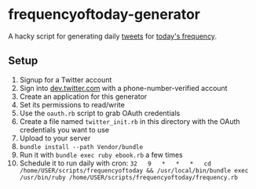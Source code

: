 # frequencyoftoday-generator

A hacky script for generating daily [tweets](https://twitter.com/frequencytoday) for [today's frequency](http://frequencyof.today).

## Setup

1. Signup for a Twitter account
2. Sign into [dev.twitter.com](https://dev.twitter.com) with a phone-number-verified account
3. Create an application for this generator
4. Set its permissions to read/write
5. Use the `oauth.rb` script to grab OAuth credentials
6. Create a file named `twitter_init.rb` in this directory with the OAuth credentials you want to use
6. Upload to your server
7. `bundle install --path Vendor/bundle`
8. Run it with `bundle exec ruby ebook.rb` a few times
9. Schedule it to run daily with cron: `32   9   *   *   *   cd /home/USER/scripts/frequencyoftoday && /usr/local/bin/bundle exec /usr/bin/ruby /home/USER/scripts/frequencyoftoday/frequency.rb`
